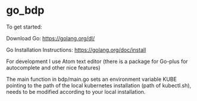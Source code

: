 # go_bdp

To get started:

Download Go: https://golang.org/dl/

Go Installation Instructions: https://golang.org/doc/install

For development I use Atom text editor (there is a package for Go-plus for autocomplete and other nice features)

The main function in bdp/main.go sets an environment variable KUBE pointing to the path of the local kubernetes installation (path of kubectl.sh), 
needs to be modified according to your local installation.
